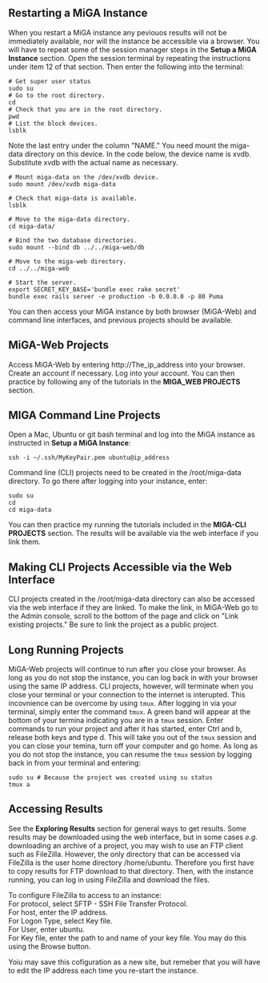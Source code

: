 ## Restarting a MiGA Instance
When you restart a MiGA instance any peviouos results will not be immediately available, nor will the instance be accessible via a browser. You will have to repeat some of the session manager steps in the **Setup a MiGA Instance** section. Open the session terminal by repeating the instructions under item 12 of that section. Then enter the following into the terminal:

```
# Get super user status
sudo su 
# Go to the root directory.
cd
# Check that you are in the root directory.
pwd
# List the block devices.
lsblk
```
Note the last entry under the column "NAME." You need mount the miga-data directory on this device. In the code below, the device name is xvdb. Substitute xvdb with the actual name as necessary.  

```
# Mount miga-data on the /dev/xvdb device.
sudo mount /dev/xvdb miga-data

# Check that miga-data is available.
lsblk

# Move to the miga-data directory.
cd miga-data/

# Bind the two database directories.
sudo mount --bind db ../../miga-web/db 

# Move to the miga-web directory.
cd ../../miga-web

# Start the server.
export SECRET_KEY_BASE='bundle exec rake secret'  
bundle exec rails server -e production -b 0.0.0.0 -p 80 Puma
```
You can then access your MiGA instance by both browser (MiGA-Web) and command line interfaces, and previous projects should be available. 

## MiGA-Web Projects

Access MiGA-Web by entering http://The_ip_address into your browser. Create an account if necessary. Log into your account. You can then practice by following any of the tutorials in the **MIGA_WEB PROJECTS** section.

## MIGA Command Line Projects

Open a Mac, Ubuntu or git bash terminal and log into the MiGA instance as instructed in **Setup a MiGA Instance**:

```
ssh -i ~/.ssh/MyKeyPair.pem ubuntu@ip_address
```

Command line (CLI) projects need to be created in the /root/miga-data directory. To go there after logging into your instance, enter:

```
sudo su
cd 
cd miga-data
```
You can then practice my running the tutorials included in the **MIGA-CLI PROJECTS** section. The results will be available via the web interface if you link them. 

## Making CLI Projects Accessible via the Web Interface

CLI projects created in the /root/miga-data directory can also be accessed via the web interface if they are linked. To make the link, in MiGA-Web go to the Admin console, scroll to the bottom of the page and click on "Link existing projects." Be sure to link the project as a public project.

## Long Running Projects

MiGA-Web projects will continue to run after you close your browser. As long as you do not stop the instance, you can log back in with your browser using the same IP address. CLI projects, however, will terminate when you close your terminal or your connection to the internet is interupted. This incovnience can be overcome by using ```tmux```. After logging in via your terminal, simply enter the command ```tmux```. A green band will appear at the bottom of your termina indicating you are in a ```tmux``` session. Enter commands to run your project and after it has started, enter Ctrl and b, release both keys and type d. This will take you out of the ```tmux``` session and you can close your temina, turn off your computer and go home. As long as you do not stop the instance, you can resume the ```tmux``` session by logging back in from your terminal and entering:

```
sudo su # Because the project was created using su status
tmux a
```

## Accessing Results
See the **Exploring Results** section for general ways to get results. Some results may be downloaded using the web interface, but in some cases *e.g.* downloading an archive of a project, you may wish to use an FTP client such as FileZilla.  However, the only directory that can be accessed via FileZilla is the user home directory /home/ubuntu. Therefore you first have to copy results for FTP download to that directory. Then, with the instance running, you can log in using FileZilla and download the files.  

To configure FileZilla to access to an instance:  
For protocol, select SFTP - SSH File Transfer Protocol.  
For host, enter the IP address.  
For Logon Type, select Key file.  
For User, enter ubuntu.  
For Key file, enter the path to and name of your key file. You may do this using the Browse button.  

Yoiu may save this cofiguration as a new site, but remeber that you will have to edit the IP address each time you re-start the instance.